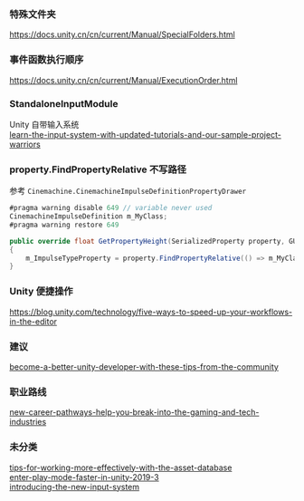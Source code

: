 ### 特殊文件夹
https://docs.unity.cn/cn/current/Manual/SpecialFolders.html  

### 事件函数执行顺序
https://docs.unity.cn/cn/current/Manual/ExecutionOrder.html  

### StandaloneInputModule
Unity 自带输入系统  
[learn-the-input-system-with-updated-tutorials-and-our-sample-project-warriors](https://blog.unity.com/technology/learn-the-input-system-with-updated-tutorials-and-our-sample-project-warriors)  

### property.FindPropertyRelative 不写路径  
参考 `Cinemachine.CinemachineImpulseDefinitionPropertyDrawer`
```c#
#pragma warning disable 649 // variable never used
CinemachineImpulseDefinition m_MyClass;
#pragma warning restore 649

public override float GetPropertyHeight(SerializedProperty property, GUIContent label)
{
    m_ImpulseTypeProperty = property.FindPropertyRelative(() => m_MyClass.m_ImpulseType);
}
```

### Unity 便捷操作  
https://blog.unity.com/technology/five-ways-to-speed-up-your-workflows-in-the-editor  

### 建议  
[become-a-better-unity-developer-with-these-tips-from-the-community](https://blog.unity.com/technology/become-a-better-unity-developer-with-these-tips-from-the-community)  

### 职业路线  
[new-career-pathways-help-you-break-into-the-gaming-and-tech-industries](https://blog.unity.com/technology/new-career-pathways-help-you-break-into-the-gaming-and-tech-industries)  

### 未分类
[tips-for-working-more-effectively-with-the-asset-database](https://blog.unity.com/technology/tips-for-working-more-effectively-with-the-asset-database)  
[enter-play-mode-faster-in-unity-2019-3](https://blog.unity.com/technology/enter-play-mode-faster-in-unity-2019-3)  
[introducing-the-new-input-system](https://blog.unity.com/technology/introducing-the-new-input-system)  

